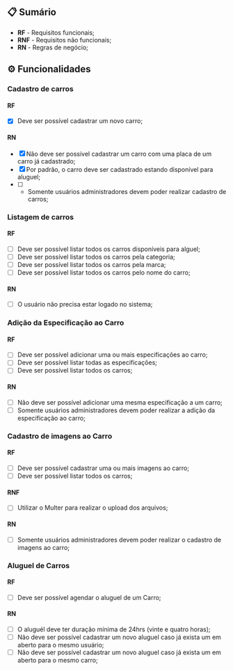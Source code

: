 ## 📋 Sumário

- **RF** - Requisitos funcionais;
- **RNF** - Requisitos não funcionais;
- **RN** - Regras de negócio;

## ⚙ Funcionalidades

### Cadastro de carros

#### RF

- [x] Deve ser possível cadastrar um novo carro;

#### RN

- [x] Não deve ser possível cadastrar um carro com uma placa de um carro já cadastrado;
- [x] Por padrão, o carro deve ser cadastrado estando disponível para aluguel;
- [ ] * Somente usuários administradores devem poder realizar cadastro de carros;

### Listagem de carros

#### RF

- [ ] Deve ser possível listar todos os carros disponíveis para alguel;
- [ ] Deve ser possível listar todos os carros pela categoria;
- [ ] Deve ser possível listar todos os carros pela marca;
- [ ] Deve ser possível listar todos os carros pelo nome do carro;

#### RN

- [ ] O usuário não precisa estar logado no sistema;

### Adição da Especificação ao Carro

#### RF

- [ ] Deve ser possível adicionar uma ou mais especificações ao carro;
- [ ] Deve ser possível listar todas as especificações;
- [ ] Deve ser possível listar todos os carros;

#### RN

- [ ] Não deve ser possível adicionar uma mesma especificação a um carro;
- [ ] Somente usuários administradores devem poder realizar a adição da especificação ao carro;

### Cadastro de imagens ao Carro

#### RF

- [ ] Deve ser possível cadastrar uma ou mais imagens ao carro;
- [ ] Deve ser possível listar todos os carros;

#### RNF

- [ ] Utilizar o Multer para realizar o upload dos arquivos;

#### RN

- [ ] Somente usuários administradores devem poder realizar o cadastro de imagens ao carro;

### Aluguel de Carros

#### RF

- [ ] Deve ser possível agendar o aluguel de um Carro;

#### RN

- [ ] O aluguél deve ter duração mínima de 24hrs (vinte e quatro horas);
- [ ] Não deve ser possível cadastrar um novo aluguel caso já exista um em aberto para o mesmo usuário;
- [ ] Não deve ser possível cadastrar um novo aluguel caso já exista um em aberto para o mesmo carro;
